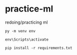 # practice-ml
 redoing/practicing ml 


```
py -m venv env
```

```
env\Scripts\activate
```

```
pip install -r requirements.txt
```
